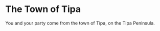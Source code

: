 # The Town of Tipa

You and your party come from the town of Tipa, on the Tipa Peninsula.

<!-- TODO Define the town of Tipa. What it knows. Who is there.-->
